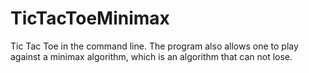 # TicTacToeMinimax
Tic Tac Toe in the command line. The program also allows one to play against a minimax algorithm, which is an algorithm that can not lose.
